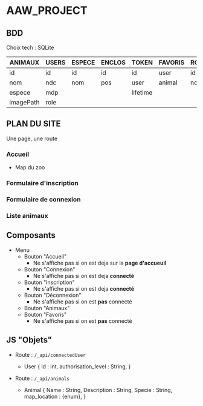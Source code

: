 
# AAW_PROJECT

## BDD

Choix tech : SQLite


|ANIMAUX|      USERS   |    ESPECE |    ENCLOS |       TOKEN   |    FAVORIS |    ROLE   |
|-------|   -----------|    -------|    -------|    -----------|    -       |    -      |
|id     |   id         |    id     |    id     |    id         |    user    |   id      |
|nom    |   ndc        |    nom    |    pos    |    user       |    animal  |   nom     |
|espece |   mdp        |           |           |    lifetime   |            |           |
|imagePath| role       |           |           |               |            |           |  

## PLAN DU SITE

Une page, une route

### Accueil 
* Map du zoo
### Formulaire d'inscription
### Formulaire de connexion 
### Liste animaux

## Composants 

* Menu
    * Bouton "Accueil" 
        *  Ne s'affiche pas si on est deja sur la __page d'accueuil__
    * Bouton "Connexion"
        * Ne s'affiche pas si on est deja __connecté__
    * Bouton "Inscription" 
        * Ne s'affiche pas si on est deja __connecté__
    * Bouton "Déconnexion"
        * Ne s'affiche pas si on est __pas__ connecté
    * Bouton "Animaux"
    * Bouton "Favoris"
        * Ne s'affiche pas si on est __pas__ connecté
## JS "Objets"
   * Route : `/_api/connectedUser`
      * User {
      id : int,
      authorisation_level : String,
   }
   
   * Route : `/_api/animals`
      * Animal {
      Name : String,
      Description : String,
      Specie : String,
      map_location : {enum},
   }

